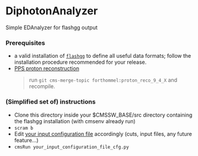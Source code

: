 # DiphotonAnalyzer

Simple EDAnalyzer for flashgg output

### Prerequisites
- a valid installation of [`flashgg`](https://github.com/cms-analysis/flashgg) to define all useful data formats; follow the installation procedure recommended for your release.
- [PPS proton reconstruction](https://github.com/forthommel/cmssw/tree/proton_reco_9_4_X)
  > run `git cms-merge-topic forthommel:proton_reco_9_4_X` and recompile.

### (Simplified set of) instructions
- Clone this directory inside your $CMSSW_BASE/src directory containing the flashgg installation (with cmsenv already run)
- `scram b`
- Edit [your input configuration file](TreeProducer/test/treeProducer_data_cfg.py) accordingly (cuts, input files, any future feature...)
- `cmsRun your_input_configuration_file_cfg.py`
